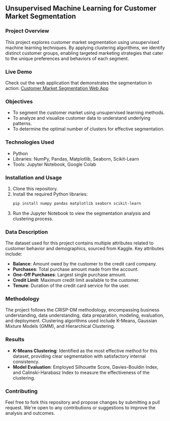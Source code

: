 ## Unsupervised Machine Learning for Customer Market Segmentation

### Project Overview
This project explores customer market segmentation using unsupervised machine learning techniques. By applying clustering algorithms, we identify distinct customer groups, enabling targeted marketing strategies that cater to the unique preferences and behaviors of each segment.

### Live Demo
Check out the web application that demonstrates the segmentation in action: [Customer Market Segmentation Web App](https://custseg1.streamlit.app/)

### Objectives
- To segment the customer market using unsupervised learning methods.
- To analyze and visualize customer data to understand underlying patterns.
- To determine the optimal number of clusters for effective segmentation.

### Technologies Used
- Python
- Libraries: NumPy, Pandas, Matplotlib, Seaborn, Scikit-Learn
- Tools: Jupyter Notebook, Google Colab

### Installation and Usage
1. Clone this repository.
2. Install the required Python libraries:
   ```bash
   pip install numpy pandas matplotlib seaborn scikit-learn
   ```
3. Run the Jupyter Notebook to view the segmentation analysis and clustering process.

### Data Description
The dataset used for this project contains multiple attributes related to customer behavior and demographics, sourced from Kaggle. Key attributes include:
- **Balance**: Amount owed by the customer to the credit card company.
- **Purchases**: Total purchase amount made from the account.
- **One-Off Purchases**: Largest single purchase amount.
- **Credit Limit**: Maximum credit limit available to the customer.
- **Tenure**: Duration of the credit card service for the user.

### Methodology
The project follows the CRISP-DM methodology, encompassing business understanding, data understanding, data preparation, modeling, evaluation, and deployment. Clustering algorithms used include K-Means, Gaussian Mixture Models (GMM), and Hierarchical Clustering.

### Results
- **K-Means Clustering**: Identified as the most effective method for this dataset, providing clear segmentation with satisfactory internal consistency.
- **Model Evaluation**: Employed Silhouette Score, Davies-Bouldin Index, and Calinski-Harabasz Index to measure the effectiveness of the clustering.

### Contributing
Feel free to fork this repository and propose changes by submitting a pull request. We're open to any contributions or suggestions to improve the analysis and outcomes.
